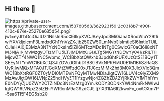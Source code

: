 ## Hi there 👋

<picture>
  <img alt="https://private-user-images.githubusercontent.com/153760563/382923159-2c0318b7-890f-410c-874e-25270e685d54.png?jwt=eyJhbGciOiJIUzI1NiIsInR5cCI6IkpXVCJ9.eyJpc3MiOiJnaXRodWIuY29tIiwiYXVkIjoicmF3LmdpdGh1YnVzZXJjb250ZW50LmNvbSIsImtleSI6ImtleTUiLCJleHAiOjE3MzA3NTYxNDksIm5iZiI6MTczMDc1NTg0OSwicGF0aCI6Ii8xNTM3NjA1NjMvMzgyOTIzMTU5LTJjMDMxOGI3LTg5MGYtNDEwYy04NzRlLTI1MjcwZTY4NWQ1NC5wbmc_WC1BbXotQWxnb3JpdGhtPUFXUzQtSE1BQy1TSEEyNTYmWC1BbXotQ3JlZGVudGlhbD1BS0lBVkNPRFlMU0E1M1BRSzRaQSUyRjIwMjQxMTA0JTJGdXMtZWFzdC0xJTJGczMlMkZhd3M0X3JlcXVlc3QmWC1BbXotRGF0ZT0yMDI0MTEwNFQyMTMwNDlaJlgtQW16LUV4cGlyZXM9MzAwJlgtQW16LVNpZ25hdHVyZT1lYzgwNjc4ZGZhZDA2YjRkZWY1MThlYmE0NDYyZjU0ZWY2OTZiNDc3NzEzMzg0YmJkODY3ODNkYWI4NmFkNWIwJlgtQW16LVNpZ25lZEhlYWRlcnM9aG9zdCJ9.tj7lX31IA6R2kwxFx_oxAOXm7P-5sa6TI5F4EG5sb2Q" src="https://private-user-images.githubusercontent.com/153760563/382923159-2c0318b7-890f-410c-874e-25270e685d54.png?jwt=eyJhbGciOiJIUzI1NiIsInR5cCI6IkpXVCJ9.eyJpc3MiOiJnaXRodWIuY29tIiwiYXVkIjoicmF3LmdpdGh1YnVzZXJjb250ZW50LmNvbSIsImtleSI6ImtleTUiLCJleHAiOjE3MzA3NTYxNDksIm5iZiI6MTczMDc1NTg0OSwicGF0aCI6Ii8xNTM3NjA1NjMvMzgyOTIzMTU5LTJjMDMxOGI3LTg5MGYtNDEwYy04NzRlLTI1MjcwZTY4NWQ1NC5wbmc_WC1BbXotQWxnb3JpdGhtPUFXUzQtSE1BQy1TSEEyNTYmWC1BbXotQ3JlZGVudGlhbD1BS0lBVkNPRFlMU0E1M1BRSzRaQSUyRjIwMjQxMTA0JTJGdXMtZWFzdC0xJTJGczMlMkZhd3M0X3JlcXVlc3QmWC1BbXotRGF0ZT0yMDI0MTEwNFQyMTMwNDlaJlgtQW16LUV4cGlyZXM9MzAwJlgtQW16LVNpZ25hdHVyZT1lYzgwNjc4ZGZhZDA2YjRkZWY1MThlYmE0NDYyZjU0ZWY2OTZiNDc3NzEzMzg0YmJkODY3ODNkYWI4NmFkNWIwJlgtQW16LVNpZ25lZEhlYWRlcnM9aG9zdCJ9.tj7lX31IA6R2kwxFx_oxAOXm7P-5sa6TI5F4EG5sb2Q" >
</picture>
<!--
**EdAgRa/EdAgRa** is a ✨ _special_ ✨ repository because its `README.md` (this file) appears on your GitHub profile.

Here are some ideas to get you started:

- 🔭 I’m currently working on ...
- 🌱 I’m currently learning ...
- 👯 I’m looking to collaborate on ...
- 🤔 I’m looking for help with ...
- 💬 Ask me about ...
- 📫 How to reach me: ...
- 😄 Pronouns: ...
- ⚡ Fun fact: ...
-->

